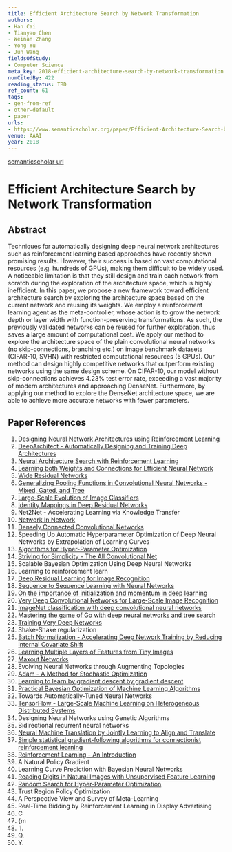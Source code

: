 ```yaml
---
title: Efficient Architecture Search by Network Transformation
authors:
- Han Cai
- Tianyao Chen
- Weinan Zhang
- Yong Yu
- Jun Wang
fieldsOfStudy:
- Computer Science
meta_key: 2018-efficient-architecture-search-by-network-transformation
numCitedBy: 422
reading_status: TBD
ref_count: 61
tags:
- gen-from-ref
- other-default
- paper
urls:
- https://www.semanticscholar.org/paper/Efficient-Architecture-Search-by-Network-Cai-Chen/84e65a5bdb735d62eef4f72c2f01af354b2285ba?sort=total-citations
venue: AAAI
year: 2018
---
```


[semanticscholar url](https://www.semanticscholar.org/paper/Efficient-Architecture-Search-by-Network-Cai-Chen/84e65a5bdb735d62eef4f72c2f01af354b2285ba?sort=total-citations)

# Efficient Architecture Search by Network Transformation

## Abstract

Techniques for automatically designing deep neural network architectures such as reinforcement learning based approaches have recently shown promising results. However, their success is based on vast computational resources (e.g. hundreds of GPUs), making them difficult to be widely used. A noticeable limitation is that they still design and train each network from scratch during the exploration of the architecture space, which is highly inefficient. In this paper, we propose a new framework toward efficient architecture search by exploring the architecture space based on the current network and reusing its weights. We employ a reinforcement learning agent as the meta-controller, whose action is to grow the network depth or layer width with function-preserving transformations. As such, the previously validated networks can be reused for further exploration, thus saves a large amount of computational cost. We apply our method to explore the architecture space of the plain convolutional neural networks (no skip-connections, branching etc.) on image benchmark datasets (CIFAR-10, SVHN) with restricted computational resources (5 GPUs). Our method can design highly competitive networks that outperform existing networks using the same design scheme. On CIFAR-10, our model without skip-connections achieves 4.23% test error rate, exceeding a vast majority of modern architectures and approaching DenseNet. Furthermore, by applying our method to explore the DenseNet architecture space, we are able to achieve more accurate networks with fewer parameters.

## Paper References

1. [Designing Neural Network Architectures using Reinforcement Learning](2017-designing-neural-network-architectures-using-reinforcement-learning.md)
2. [DeepArchitect - Automatically Designing and Training Deep Architectures](2017-deeparchitect-automatically-designing-and-training-deep-architectures.md)
3. [Neural Architecture Search with Reinforcement Learning](2017-neural-architecture-search-with-reinforcement-learning.md)
4. [Learning both Weights and Connections for Efficient Neural Network](2015-learning-both-weights-and-connections-for-efficient-neural-network.md)
5. [Wide Residual Networks](2016-wide-residual-networks.md)
6. [Generalizing Pooling Functions in Convolutional Neural Networks - Mixed, Gated, and Tree](2016-generalizing-pooling-functions-in-convolutional-neural-networks-mixed-gated-and-tree.md)
7. [Large-Scale Evolution of Image Classifiers](2017-large-scale-evolution-of-image-classifiers.md)
8. [Identity Mappings in Deep Residual Networks](2016-identity-mappings-in-deep-residual-networks.md)
9. Net2Net - Accelerating Learning via Knowledge Transfer
10. [Network In Network](2014-network-in-network.md)
11. [Densely Connected Convolutional Networks](2017-densely-connected-convolutional-networks.md)
12. Speeding Up Automatic Hyperparameter Optimization of Deep Neural Networks by Extrapolation of Learning Curves
13. [Algorithms for Hyper-Parameter Optimization](2011-algorithms-for-hyper-parameter-optimization.md)
14. [Striving for Simplicity - The All Convolutional Net](2015-striving-for-simplicity-the-all-convolutional-net.md)
15. Scalable Bayesian Optimization Using Deep Neural Networks
16. Learning to reinforcement learn
17. [Deep Residual Learning for Image Recognition](2016-deep-residual-learning-for-image-recognition.md)
18. [Sequence to Sequence Learning with Neural Networks](2014-sequence-to-sequence-learning-with-neural-networks.md)
19. [On the importance of initialization and momentum in deep learning](2013-on-the-importance-of-initialization-and-momentum-in-deep-learning.md)
20. [Very Deep Convolutional Networks for Large-Scale Image Recognition](2015-very-deep-convolutional-networks-for-large-scale-image-recognition.md)
21. [ImageNet classification with deep convolutional neural networks](2012-imagenet-classification-with-deep-convolutional-neural-networks.md)
22. [Mastering the game of Go with deep neural networks and tree search](2016-mastering-the-game-of-go-with-deep-neural-networks-and-tree-search.md)
23. [Training Very Deep Networks](2015-training-very-deep-networks.md)
24. Shake-Shake regularization
25. [Batch Normalization - Accelerating Deep Network Training by Reducing Internal Covariate Shift](2015-batch-normalization-accelerating-deep-network-training-by-reducing-internal-covariate-shift.md)
26. [Learning Multiple Layers of Features from Tiny Images](2009-learning-multiple-layers-of-features-from-tiny-images.md)
27. [Maxout Networks](2013-maxout-networks.md)
28. Evolving Neural Networks through Augmenting Topologies
29. [Adam - A Method for Stochastic Optimization](2015-adam-a-method-for-stochastic-optimization.md)
30. [Learning to learn by gradient descent by gradient descent](2016-learning-to-learn-by-gradient-descent-by-gradient-descent.md)
31. [Practical Bayesian Optimization of Machine Learning Algorithms](2012-practical-bayesian-optimization-of-machine-learning-algorithms.md)
32. Towards Automatically-Tuned Neural Networks
33. [TensorFlow - Large-Scale Machine Learning on Heterogeneous Distributed Systems](2016-tensorflow-large-scale-machine-learning-on-heterogeneous-distributed-systems.md)
34. Designing Neural Networks using Genetic Algorithms
35. Bidirectional recurrent neural networks
36. [Neural Machine Translation by Jointly Learning to Align and Translate](2015-neural-machine-translation-by-jointly-learning-to-align-and-translate.md)
37. [Simple statistical gradient-following algorithms for connectionist reinforcement learning](2004-simple-statistical-gradient-following-algorithms-for-connectionist-reinforcement-learning.md)
38. [Reinforcement Learning - An Introduction](2005-reinforcement-learning-an-introduction.md)
39. A Natural Policy Gradient
40. Learning Curve Prediction with Bayesian Neural Networks
41. [Reading Digits in Natural Images with Unsupervised Feature Learning](2011-reading-digits-in-natural-images-with-unsupervised-feature-learning.md)
42. [Random Search for Hyper-Parameter Optimization](2012-random-search-for-hyper-parameter-optimization.md)
43. Trust Region Policy Optimization
44. A Perspective View and Survey of Meta-Learning
45. Real-Time Bidding by Reinforcement Learning in Display Advertising
46. C
47. {m
48. 'I.
49. Q.
50. Y.
